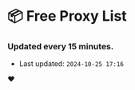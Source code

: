 # :package: Free Proxy List
### Updated every 15 minutes.

- Last updated: `2024-10-25 17:16`

:heart:
